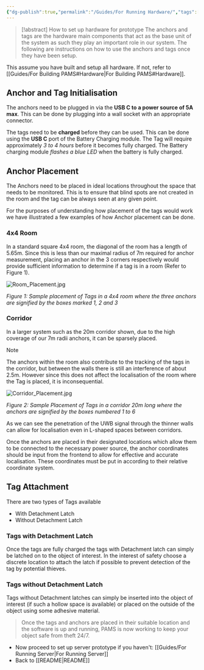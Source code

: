 ```yaml
---
{"dg-publish":true,"permalink":"/Guides/For Running Hardware/","tags":["hardware"],"noteIcon":""}
---
```


> [!abstract] How to set up hardware for prototype
> The anchors and tags are the hardware main components that act as the base unit of the system as such they play an important role in our system. The following are instructions on how to use the anchors and tags once they have been setup.

This assume you have built and setup all hardware. If not, refer to [[Guides/For Building PAMS#Hardware\|For Building PAMS#Hardware]].
## Anchor and Tag Initialisation

The anchors need to be plugged in via the **USB C to a power source of 5A max**. This can be done by plugging into a wall socket with an appropriate connector.

The tags need to be **charged** before they can be used. This can be done using the **USB C** port of the Battery Charging module. The Tag will require approximately *3 to 4 hours* before it becomes fully charged. The Battery charging module *flashes a blue LED* when the battery is fully charged.

## Anchor Placement

The Anchors need to be placed in ideal locations throughout the space that needs to be monitored. This is to ensure that blind spots are not created in the room and the tag can be always seen at any given point.

For the purposes of understanding how placement of the tags would work we have illustrated a few examples of how Anchor placement can be done.

### 4x4 Room

In a standard square 4x4 room, the diagonal of the room has a length of 5.65m. Since this is less than our maximal radius of 7m required for anchor measurement, placing an anchor in the 3 corners respectively would provide sufficient information to determine if a tag is in a room (Refer to Figure 1).

![Room_Placement.jpg](/img/user/Attachments/hardware/Room_Placement.jpg)

*Figure 1: Sample placement of Tags in a 4x4 room where the three anchors are signified by the boxes marked 1, 2 and 3*

### Corridor

In a larger system such as the 20m corridor shown, due to the high coverage of our 7m radii anchors, it can be sparsely placed. 

> [!note]
> The anchors within the room also contribute to the tracking of the tags in the corridor, but between the walls there is still an interference of about 2.5m. However since this does not affect the localisation of the room where the Tag is placed, it is inconsequential.

![Corridor_Placement.jpg](/img/user/Attachments/hardware/Corridor_Placement.jpg)

*Figure 2: Sample Placement of Tags in a corridor 20m long where the anchors are signified by the boxes numbered 1 to 6*

As we can see the penetration of the UWB signal through the thinner walls can allow for localisation even in L-shaped spaces between corridors.

Once the anchors are placed in their designated locations which allow them to be connected to the necessary power source, the anchor coordinates should be input from the frontend to allow for effective and accurate localisation. These coordinates must be put in according to their relative coordinate system.

## Tag Attachment

There are two types of Tags available

- With Detachment Latch
- Without Detachment Latch

### Tags with Detachment Latch

Once the tags are fully charged the tags with Detachment latch can simply be latched on to the object of interest. In the interest of safety choose a discrete location to attach the latch if possible to prevent detection of the tag by potential thieves.

### Tags without Detachment Latch

Tags without Detachment latches can simply be inserted into the object of interest (if such a hollow space is available) or placed on the outside of the object using some adhesive material.

> Once the tags and anchors are placed in their suitable location and the software is up and running, PAMS is now working to keep your object safe from theft 24/7.

- Now proceed to set up server prototype if you haven't: [[Guides/For Running Server\|For Running Server]]
- Back to [[README\|README]]